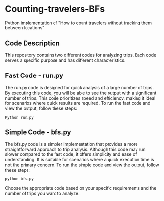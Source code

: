 # Counting-travelers-BFs
Python implementation of "How to count travelers without tracking them between locations"
## Code Description
This repository contains two different codes for analyzing trips. Each code serves a specific purpose and has different characteristics.
## Fast Code - run.py
The run.py code is designed for quick analysis of a large number of trips. By executing this code, you will be able to see the output with a significant number of trips. This code prioritizes speed and efficiency, making it ideal for scenarios where quick results are required.
To run the fast code and view the output, follow these steps:


```
Python run.py
```


## Simple Code - bfs.py
The bfs.py code is a simpler implementation that provides a more straightforward approach to trip analysis. Although this code may run slower compared to the fast code, it offers simplicity and ease of understanding. It is suitable for scenarios where a quick execution time is not the primary concern.
To run the simple code and view the output, follow these steps:

```
python bfs.py
```

Choose the appropriate code based on your specific requirements and the number of trips you want to analyze. 
